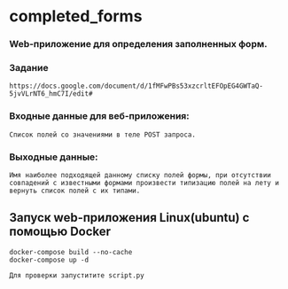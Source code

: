 # completed_forms

### Web-приложение для определения заполненных форм.
### Задание
```
https://docs.google.com/document/d/1fMFwPBs53xzcrltEFOpEG4GWTaQ-5jvVLrNT6_hmC7I/edit#
```

### Входные данные для веб-приложения:
```
Список полей со значениями в теле POST запроса.
```

### Выходные данные:
```
Имя наиболее подходящей данному списку полей формы, при отсутствии совпадений с известными формами произвести типизацию полей на лету и вернуть список полей с их типами.
```
## Запуск web-приложения Linux(ubuntu) с помощью Docker
```
docker-compose build --no-cache
docker-compose up -d
```
```
Для проверки запуститите script.py
```
